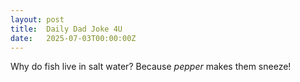 ```yaml
---
layout: post
title:  Daily Dad Joke 4U
date:   2025-07-03T00:00:00Z
---
```

Why do fish live in salt water? Because *pepper* makes them sneeze!
